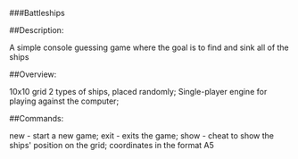 ###Battleships


##Description: 
   
A simple console guessing game where the goal is to find and sink all of the ships


##Overview:

10x10 grid
2 types of ships, placed randomly;
Single-player engine for playing against the computer;


##Commands:

new - start a new game;
exit - exits the game;
show - cheat to show the ships' position on the grid;
coordinates in the format A5